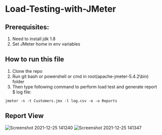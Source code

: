 # Load-Testing-with-JMeter

## Prerequisites:
1. Need to install jdk 1.8
2. Set JMeter home in env variables


## How to run this file
1. Clone the repo
2. Run git bash or powershell or cmd in root(apache-jmeter-5.4.2\bin) folder
3. Then type following command to perform load test and generate report $ log file:

```
jmeter -n -t Customers.jmx -l log.csv -e -o Reports
```

## Report View

![Screenshot 2021-12-25 141240](https://user-images.githubusercontent.com/36601919/147380699-04ed2aba-604b-49fc-86a7-96eb2bff464b.png)
![Screenshot 2021-12-25 141347](https://user-images.githubusercontent.com/36601919/147380705-67bbdff9-6a75-4a6b-a5aa-82d00915cd8c.png)
